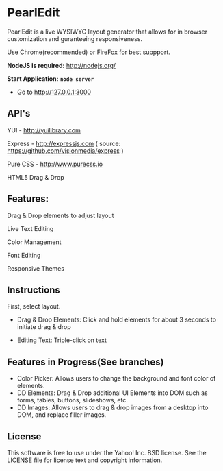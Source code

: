 PearlEdit
===============

PearlEdit is a live WYSIWYG layout generator that allows for in browser customization and guranteeing responsiveness. 

Use Chrome(recommended) or FireFox for best suppport. 

**NodeJS is required:** http://nodejs.org/

**Start Application:** **`node server`**

- Go to http://127.0.0.1:3000


API's
-----
YUI - http://yuilibrary.com

Express - http://expressjs.com  ( source: https://github.com/visionmedia/express )

Pure CSS - http://www.purecss.io

HTML5 Drag & Drop


Features:
---------

Drag & Drop elements to adjust layout

Live Text Editing

Color Management

Font Editing

Responsive Themes


Instructions
------------

First, select layout. 

- Drag & Drop Elements: Click and hold elements for about 3 seconds to initiate drag & drop

- Editing Text: Triple-click on text


Features in Progress(See branches)
----------------------------------

- Color Picker: Allows users to change the background and font color of elements.
- DD Elements: Drag & Drop additional UI Elements into DOM such as forms, tables, buttons, slideshows, etc.
- DD Images: Allows users to drag & drop images from a desktop into DOM, and replace filler images.


License
---------------
This software is free to use under the Yahoo! Inc. BSD license. See the LICENSE file for license text and copyright information.
